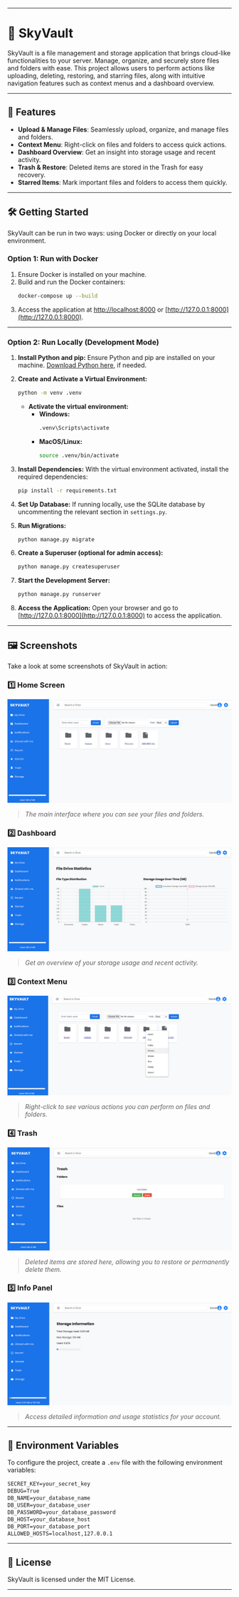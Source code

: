 
---

# 🌌 SkyVault

SkyVault is a file management and storage application that brings cloud-like functionalities to your server. Manage, organize, and securely store files and folders with ease. This project allows users to perform actions like uploading, deleting, restoring, and starring files, along with intuitive navigation features such as context menus and a dashboard overview.

---

## 🚀 **Features**

- **Upload & Manage Files**: Seamlessly upload, organize, and manage files and folders.
- **Context Menu**: Right-click on files and folders to access quick actions.
- **Dashboard Overview**: Get an insight into storage usage and recent activity.
- **Trash & Restore**: Deleted items are stored in the Trash for easy recovery.
- **Starred Items**: Mark important files and folders to access them quickly.

---

## 🛠️ **Getting Started**

SkyVault can be run in two ways: using Docker or directly on your local environment.

### Option 1: Run with Docker

1. Ensure Docker is installed on your machine.
2. Build and run the Docker containers:
   ```bash
   docker-compose up --build
   ```
3. Access the application at [http://localhost:8000](http://localhost:8000) or  [http://127.0.0.1:8000](http://127.0.0.1:8000).

---

### Option 2: Run Locally (Development Mode)

1. **Install Python and pip:**
   Ensure Python and pip are installed on your machine. [Download Python here](https://www.python.org/downloads/), if needed.

2. **Create and Activate a Virtual Environment:**
   ```bash
   python -m venv .venv
   ```

   - **Activate the virtual environment:**
     - **Windows:** 
       ```bash
       .venv\Scripts\activate
       ```
     - **MacOS/Linux:**
       ```bash
       source .venv/bin/activate
       ```

3. **Install Dependencies:**
   With the virtual environment activated, install the required dependencies:
   ```bash
   pip install -r requirements.txt
   ```

4. **Set Up Database:**
   If running locally, use the SQLite database by uncommenting the relevant section in `settings.py`.

5. **Run Migrations:**
   ```bash
   python manage.py migrate
   ```

6. **Create a Superuser (optional for admin access):**
   ```bash
   python manage.py createsuperuser
   ```

7. **Start the Development Server:**
   ```bash
   python manage.py runserver
   ```

8. **Access the Application:**
   Open your browser and go to [http://127.0.0.1:8000](http://127.0.0.1:8000) to access the application.

---

## 🖼️ **Screenshots**

Take a look at some screenshots of SkyVault in action:

### 1️⃣ **Home Screen**
![Home](static/images/Home.png)

> *The main interface where you can see your files and folders.*

### 2️⃣ **Dashboard**
![Dashboard](static/images/Dashboard.png)

> *Get an overview of your storage usage and recent activity.*

### 3️⃣ **Context Menu**
![Context Menu](static/images/Context-menu.png)

> *Right-click to see various actions you can perform on files and folders.*

### 4️⃣ **Trash**
![Trash](static/images/Trash.png)

> *Deleted items are stored here, allowing you to restore or permanently delete them.*

### 5️⃣ **Info Panel**
![Info](static/images/Info.png)

> *Access detailed information and usage statistics for your account.*

---

## 📜 **Environment Variables**

To configure the project, create a `.env` file with the following environment variables:

```env
SECRET_KEY=your_secret_key
DEBUG=True
DB_NAME=your_database_name
DB_USER=your_database_user
DB_PASSWORD=your_database_password
DB_HOST=your_database_host
DB_PORT=your_database_port
ALLOWED_HOSTS=localhost,127.0.0.1
```

---

## 📝 **License**

SkyVault is licensed under the MIT License.

--- 
